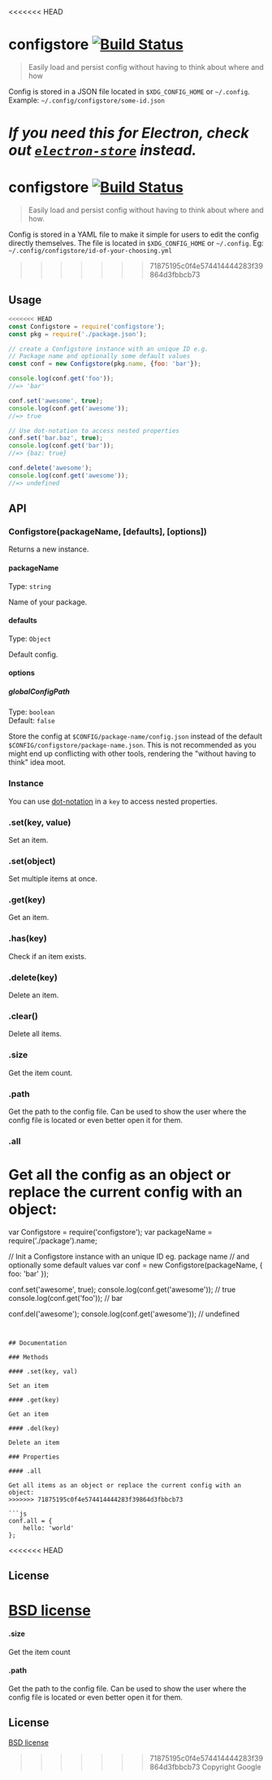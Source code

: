 <<<<<<< HEAD
# configstore [![Build Status](https://travis-ci.org/yeoman/configstore.svg?branch=legacy-v3)](https://travis-ci.org/yeoman/configstore)

> Easily load and persist config without having to think about where and how

Config is stored in a JSON file located in `$XDG_CONFIG_HOME` or `~/.config`.<br>
Example: `~/.config/configstore/some-id.json`

*If you need this for Electron, check out [`electron-store`](https://github.com/sindresorhus/electron-store) instead.*
=======
# configstore [![Build Status](https://secure.travis-ci.org/yeoman/configstore.svg?branch=master)](http://travis-ci.org/yeoman/configstore)

> Easily load and persist config without having to think about where and how.

Config is stored in a YAML file to make it simple for users to edit the config directly themselves. The file is located in `$XDG_CONFIG_HOME` or `~/.config`. Eg: `~/.config/configstore/id-of-your-choosing.yml`
>>>>>>> 71875195c0f4e574414444283f39864d3fbbcb73


## Usage

```js
<<<<<<< HEAD
const Configstore = require('configstore');
const pkg = require('./package.json');

// create a Configstore instance with an unique ID e.g.
// Package name and optionally some default values
const conf = new Configstore(pkg.name, {foo: 'bar'});

console.log(conf.get('foo'));
//=> 'bar'

conf.set('awesome', true);
console.log(conf.get('awesome'));
//=> true

// Use dot-notation to access nested properties
conf.set('bar.baz', true);
console.log(conf.get('bar'));
//=> {baz: true}

conf.delete('awesome');
console.log(conf.get('awesome'));
//=> undefined
```


## API

### Configstore(packageName, [defaults], [options])

Returns a new instance.

#### packageName

Type: `string`

Name of your package.

#### defaults

Type: `Object`

Default config.

#### options

##### globalConfigPath

Type: `boolean`<br>
Default: `false`

Store the config at `$CONFIG/package-name/config.json` instead of the default `$CONFIG/configstore/package-name.json`. This is not recommended as you might end up conflicting with other tools, rendering the "without having to think" idea moot.

### Instance

You can use [dot-notation](https://github.com/sindresorhus/dot-prop) in a `key` to access nested properties.

### .set(key, value)

Set an item.

### .set(object)

Set multiple items at once.

### .get(key)

Get an item.

### .has(key)

Check if an item exists.

### .delete(key)

Delete an item.

### .clear()

Delete all items.

### .size

Get the item count.

### .path

Get the path to the config file. Can be used to show the user where the config file is located or even better open it for them.

### .all

Get all the config as an object or replace the current config with an object:
=======
var Configstore = require('configstore');
var packageName = require('./package').name;

// Init a Configstore instance with an unique ID eg. package name
// and optionally some default values
var conf = new Configstore(packageName, { foo: 'bar' });

conf.set('awesome', true);
console.log(conf.get('awesome'));  // true
console.log(conf.get('foo'));      // bar

conf.del('awesome');
console.log(conf.get('awesome'));  // undefined
```


## Documentation

### Methods

#### .set(key, val)

Set an item

#### .get(key)

Get an item

#### .del(key)

Delete an item

### Properties

#### .all

Get all items as an object or replace the current config with an object:
>>>>>>> 71875195c0f4e574414444283f39864d3fbbcb73

```js
conf.all = {
	hello: 'world'
};
```

<<<<<<< HEAD

## License

[BSD license](http://opensource.org/licenses/bsd-license.php)<br>
=======
#### .size

Get the item count

#### .path

Get the path to the config file. Can be used to show the user where the config file is located or even better open it for them.


## License

[BSD license](http://opensource.org/licenses/bsd-license.php)  
>>>>>>> 71875195c0f4e574414444283f39864d3fbbcb73
Copyright Google
